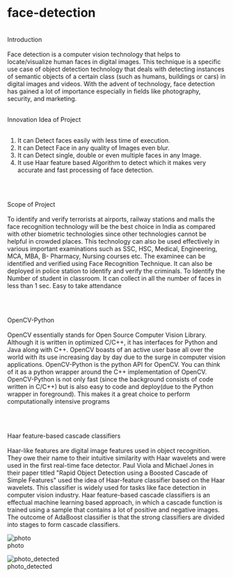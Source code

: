 # face-detection

<br>
Introduction
<br>
<br>
Face detection is a computer vision technology that helps to locate/visualize human faces in digital 
images. This technique is a specific use case of object detection technology that deals with 
detecting instances of semantic objects of a certain class (such as humans, buildings or cars) in 
digital images and videos. With the advent of technology, face detection has gained a lot of 
importance especially in fields like photography, security, and marketing.

<br>
<br>

Innovation Idea of Project
<br>
<br>
1. It can Detect faces easily with less time of execution. 
2. It can Detect Face in any quality of Images even blur. 
3. It can Detect single, double or even multiple faces in any Image. 
4. It use Haar feature based Algorithm to detect which it makes very accurate and fast 
processing of face detection.

<br>
<br>

Scope of Project
<br>
<br>
To identify and verify terrorists at airports, railway stations and malls the face recognition technology will be the best 
choice in India as compared with other biometric technologies since other technologies cannot be helpful in crowded 
places. 
This technology can also be used effectively in various important examinations such as SSC, HSC, Medical, 
Engineering, MCA, MBA, B- Pharmacy, Nursing courses etc. The examinee can be identified and verified using 
Face Recognition Technique. 
It can also be deployed in police station to identify and verify the criminals. 
To Identify the Number of student in classroom. It can collect in all the number of faces in less than 1 sec. Easy to 
take attendance


<br>
<br>

OpenCV-Python
<br>
<br>
OpenCV essentially stands for Open Source Computer Vision Library. Although it is written in optimized C/C++, 
it has interfaces for Python and Java along with C++. OpenCV boasts of an active user base all over the world with its use 
increasing day by day due to the surge in computer vision applications. 
OpenCV-Python is the python API for OpenCV. You can think of it as a python wrapper around the C++ implementation of 
OpenCV. OpenCV-Python is not only fast (since the background consists of code written in C/C++) but is also easy to 
code and deploy(due to the Python wrapper in foreground). This makes it a great choice to perform computationally 
intensive programs

<br>
<br>

Haar feature-based cascade classifiers
<br>
<br>
Haar-like features are digital image features used in object recognition. They owe their name to their intuitive similarity with 
Haar wavelets and were used in the first real-time face detector. Paul Viola and Michael Jones in their paper titled "Rapid 
Object Detection using a Boosted Cascade of Simple Features" used the idea of Haar-feature classifier based on the Haar 
wavelets. 
This classifier is widely used for tasks like face detection in computer vision industry. 
Haar feature-based cascade classifiers is an effectual machine learning based approach, in which a cascade function is trained 
using a sample that contains a lot of positive and negative images. The outcome of AdaBoost classifier is that the strong 
classifiers are divided into stages to form cascade classifiers.


![photo](https://github.com/user-attachments/assets/93904caf-792e-489b-b92a-fa82420b3b22)
<br>photo

![photo_detected](https://github.com/user-attachments/assets/27eb549f-c58a-4d17-8e4a-02b329f2ea72)
<br>photo_detected
